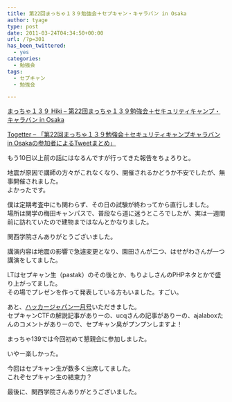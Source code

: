 ```yaml
---
title: 第22回まっちゃ１３９勉強会＋セプキャン・キャラバン in Osaka
author: tyage
type: post
date: 2011-03-24T04:34:50+00:00
url: /?p=301
has_been_twittered:
  - yes
categories:
  - 勉強会
tags:
  - セプキャン
  - 勉強会

---
```

<p><a href="http://matcha139.hiemalis.org/hiki/?%C2%E822%B2%F3%A4%DE%A4%C3%A4%C1%A4%E3%A3%B1%A3%B3%A3%B9%CA%D9%B6%AF%B2%F1">まっちゃ１３９ Hiki &#8211; 第22回まっちゃ１３９勉強会＋セキュリティキャンプ・キャラバン in Osaka</a></p>
<p><a href="http://togetter.com/li/111522">Togetter &#8211; 「第22回まっちゃ１３９勉強会＋セキュリティキャンプキャラバン in Osakaの参加者によるTweetまとめ」</a></p>
<p>もう10日以上前の話にはなるんですが行ってきた報告をちょろりと。</p>
<p>地震が原因で講師の方々がこれなくなり、開催されるかどうか不安でしたが、無事開催されました。<br />
よかったです。</p>
<p>僕は定期考査中にも関わらず、その日の試験が終わってから直行しました。<br />
場所は関学の梅田キャンパスで、普段なら道に迷うところでしたが、実は一週間前に訪れていたので建物まではなんとかなりました。</p>
<p>関西学院さんありがとうございました。</p>
<p>講演内容は地震の影響で急遽変更となり、園田さんが二つ、はせがわさんが一つ講演をしてました。</p>
<p>LTはセプキャン生（pastak）のその後とか、もりよしさんのPHPネタとかで盛り上がってました。<br />
その場でプレゼンを作って発表している方もいました。すごい。</p>
<p>あと、<a href="http://www.amazon.co.jp/dp/B004CZCGVU/">ハッカージャパン一月号</a>いただきました。<br />
セプキャンCTFの解説記事がありーの、ucqさんの記事がありーの、ajalaboxたんのコメントがありーので、セプキャン臭がプンプンしますよ！</p>
<p>まっちゃ139では今回初めて懇親会に参加しました。</p>
<p>いやー楽しかった。</p>
<p>今回はセプキャン生が数多く出席してました。<br />
これぞセプキャン生の結束力？</p>
<p>最後に、関西学院さんありがとうございました。</p>
